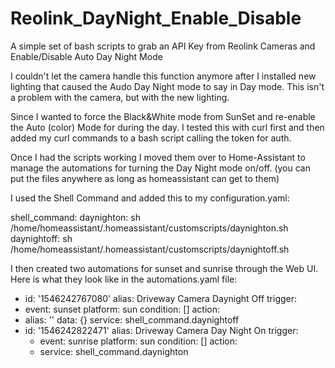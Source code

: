 # Reolink_DayNight_Enable_Disable

A simple set of bash scripts to grab an API Key from Reolink Cameras and Enable/Disable Auto Day Night Mode

I couldn't let the camera handle this function anymore after I installed new lighting that caused the Audo Day Night mode to say in Day mode. This isn't a problem with the camera, but with the new lighting.

Since I wanted to force the Black&White mode from SunSet and re-enable the Auto (color) Mode for during the day. 
I tested this with curl first and then added my curl commands to a bash script calling the token for auth.

Once I had the scripts working I moved them over to Home-Assistant to manage the automations for turning the Day Night mode on/off. 
(you can put the files anywhere as long as homeassistant can get to them)

I used the Shell Command and added this to my configuration.yaml:

shell_command:
  daynighton: sh /home/homeassistant/.homeassistant/customscripts/daynighton.sh
  daynightoff: sh /home/homeassistant/.homeassistant/customscripts/daynightoff.sh
  
  I then created two automations for sunset and sunrise through the Web UI.
  Here is what they look like in the automations.yaml file:
    
  - id: '1546242767080'
  alias: Driveway Camera Daynight Off
  trigger:
  - event: sunset
    platform: sun
  condition: []
  action:
  - alias: ''
    data: {}
    service: shell_command.daynightoff
- id: '1546242822471'
  alias: Driveway Camera Day Night On
  trigger:
  - event: sunrise
    platform: sun
  condition: []
  action:
  - service: shell_command.daynighton

